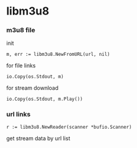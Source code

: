 # libm3u8


###  m3u8 file 

init

```
m, err := libm3u8.NewFromURL(url, nil)
```

for file links

```
io.Copy(os.Stdout, m)
```

for stream download
```
io.Copy(os.Stdout, m.Play())
```


### url links

```
r := libm3u8.NewReader(scanner *bufio.Scanner)
```

get stream data by url list

